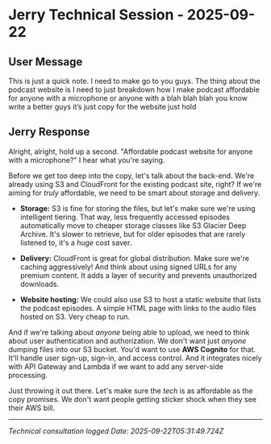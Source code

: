 # Jerry Technical Session - 2025-09-22

## User Message
This is just a quick note. I need to make go to you guys. The thing about the podcast website is I need to just breakdown how I make podcast affordable for anyone with a microphone or anyone with a blah blah blah you know write a better guys it’s just copy for the website just hold

## Jerry Response
Alright, alright, hold up a second. "Affordable podcast website for anyone with a microphone?" I hear what you're saying.

Before we get too deep into the copy, let's talk about the back-end. We're already using S3 and CloudFront for the existing podcast site, right? If we're aiming for *truly* affordable, we need to be smart about storage and delivery.

*   **Storage:** S3 is fine for storing the files, but let's make sure we're using intelligent tiering. That way, less frequently accessed episodes automatically move to cheaper storage classes like S3 Glacier Deep Archive. It's slower to retrieve, but for older episodes that are rarely listened to, it's a *huge* cost saver.

*   **Delivery:** CloudFront is great for global distribution. Make sure we're caching aggressively! And think about using signed URLs for any premium content. It adds a layer of security and prevents unauthorized downloads.

*   **Website hosting:** We could also use S3 to host a static website that lists the podcast episodes. A simple HTML page with links to the audio files hosted on S3. Very cheap to run.

And if we're talking about *anyone* being able to upload, we need to think about user authentication and authorization. We don't want just *anyone* dumping files into our S3 bucket. You'd want to use **AWS Cognito** for that. It'll handle user sign-up, sign-in, and access control. And it integrates nicely with API Gateway and Lambda if we want to add any server-side processing.

Just throwing it out there. Let's make sure the *tech* is as affordable as the copy promises. We don't want people getting sticker shock when they see their AWS bill.


---
*Technical consultation logged*
*Date: 2025-09-22T05:31:49.724Z*